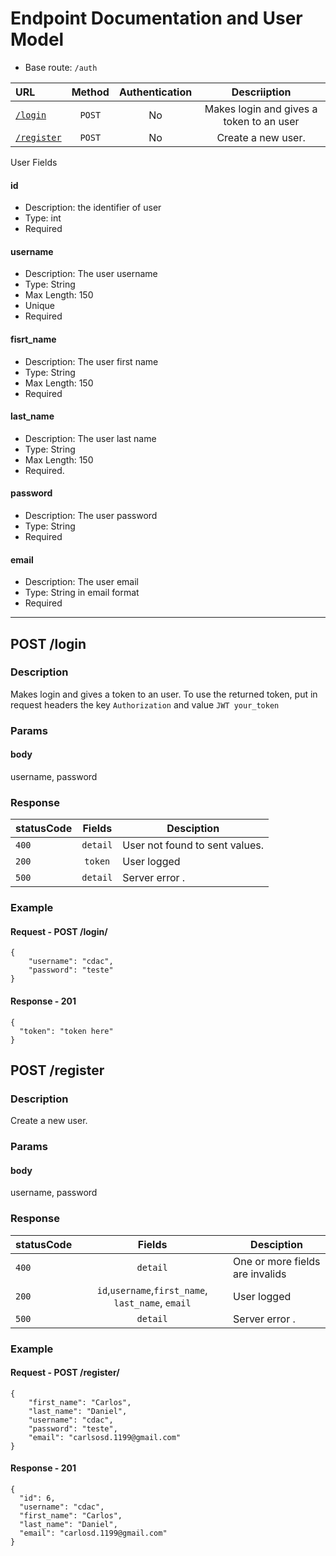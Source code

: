 #  Endpoint Documentation and User Model

* Base route: `/auth`

| URL                                                                 | Method  | Authentication | Descriiption                                                                         |
| :------------------------------------------------------------------ | :-----: | :------------: | :----------------------------------------------------------------------------------: |
| [`/login`](#post-login)                        | `POST`  |     No         | Makes login and gives a token to an user |
| [`/register`](#post-register)                    | `POST`  |     No         | Create a new user.|

User Fields

#### id
- Description: the identifier of user
- Type: int
- Required

#### username
- Description: The user username
- Type: String
- Max Length: 150
- Unique
- Required

#### fisrt_name
- Description: The user first name
- Type: String
- Max Length: 150
- Required

#### last_name
- Description: The user last name
- Type: String
- Max Length: 150
- Required.

#### password
- Description: The user password
- Type: String
- Required

#### email
- Description: The user email
- Type: String in email format
- Required
---
## POST /login
### Description
Makes login and gives a token to an user. To use the returned token, put in request headers the key `Authorization` and value `JWT your_token`

### Params
#### body
username, password

### Response
| statusCode |  Fields                               | Desciption                                                      |
| :--------- | :-----------------------------------: | --------------------------------------------------------------- |
| `400`      |     `detail`                          | User not found to sent values.                                  |
| `200`      |      `token`                          | User logged                                                     |
| `500`      |     `detail`                          | Server error  .                                                 |

### Example
#### Request - POST /login/
```
{
	"username": "cdac",
	"password": "teste"
}
```

#### Response - 201

```
{
  "token": "token here"
}

```



## POST /register
### Description
Create a new user.

### Params
#### body
username, password

### Response
| statusCode |  Fields                                                                    | Desciption                                                      |
| :--------- | :------------------------------------------------------------------------: | --------------------------------------------------------------- |
| `400`      |     `detail`                                                               | One or more fields are invalids                                 |
| `200`      |  `id`,`username`,`first_name`, `last_name`, `email`                        | User logged                                                     |
| `500`      |     `detail`                                                               | Server error  .                                                 |

### Example
#### Request - POST /register/
```
{
	"first_name": "Carlos",
	"last_name": "Daniel",
	"username": "cdac",
	"password": "teste",
	"email": "carlsosd.1199@gmail.com"
}
```

#### Response - 201

```
{
  "id": 6,
  "username": "cdac",
  "first_name": "Carlos",
  "last_name": "Daniel",
  "email": "carlosd.1199@gmail.com"
}

```
